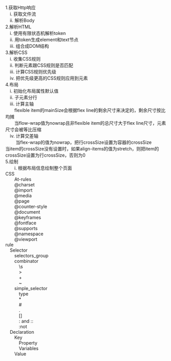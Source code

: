 1.获取Http响应  
 &emsp;i. 获取文件流  
 &emsp;ii. 解析Body    
2.解析HTML  
 &emsp;i. 使用有限状态机解析token  
 &emsp;ii. 用token生成element和text节点    
&emsp;iii. 组合成DOM结构  
3.解析CSS  
&emsp;i. 收集CSS规则  
&emsp;ii. 判断元素跟CSS规则是否匹配  
&emsp;iii. 计算CSS规则优先级  
&emsp;iv. 把优先级更高的CSS规则应用到元素  
4.布局  
&emsp;i. 初始化布局属性默认值  
&emsp;ii. 子元素分行  
&emsp;iii. 计算主轴  
&emsp;&emsp;flexible item的mainSize会根据flex line的剩余尺寸来决定的，剩余尺寸按比均摊  
&emsp;&emsp;当flow-wrap值为nowrap且非flexible item的总尺寸大于flex line尺寸，元素尺寸会被等比压缩  
&emsp;iv. 计算交差轴  
&emsp;&emsp; 当flex-wrap的值为nowrap，把行crossSize设置为容器的crossSize
&emsp;&emsp; 当item的crossSize没有设置时，如果align-items的值为stretch，则把item的crossSize设置为行crossSize，否则为0  
5.绘制  
&emsp;&emsp;i. 根据布局信息绘制整个页面  
CSS  
&emsp;&emsp;At-rules  
&emsp;&emsp;@charset  
&emsp;&emsp;@import  
&emsp;&emsp;@media  
&emsp;&emsp;@page  
&emsp;&emsp;@counter-style  
&emsp;&emsp;@document  
&emsp;&emsp;@keyframes  
&emsp;&emsp;@fontface  
&emsp;&emsp;@supports  
&emsp;&emsp;@namespace  
&emsp;&emsp;@viewport  
rule   
&emsp;Selector  
&emsp;&emsp;selectors_group  
&emsp;&emsp;combinator  
&emsp;&emsp;&emsp;\s  
&emsp;&emsp;&emsp;>  
&emsp;&emsp;&emsp;+  
&emsp;&emsp;&emsp;~  
&emsp;&emsp;simple_selector  
&emsp;&emsp;&emsp;type  
&emsp;&emsp;&emsp;*  
&emsp;&emsp;&emsp;#  
&emsp;&emsp;&emsp;.  
&emsp;&emsp;&emsp;[]  
&emsp;&emsp;&emsp;: and ::  
&emsp;&emsp;&emsp;:not  
&emsp;Declaration  
&emsp;&emsp;Key  
&emsp;&emsp;&emsp;Property  
&emsp;&emsp;&emsp;Variables  
&emsp;&emsp;Value  

